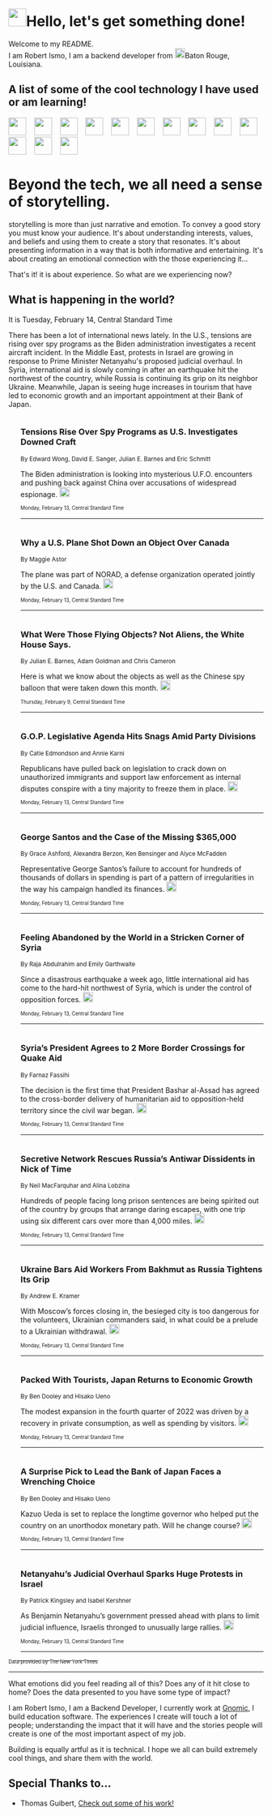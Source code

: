 <h1><img src="https://emojis.slackmojis.com/emojis/images/1643514375/3493/hot-coffee.gif?1643514375" width="35"/>Hello, let's get something done!</h1>

<p>Welcome to my README.<br/>
I am Robert Ismo, I am a backend developer from <img src="https://emojis.slackmojis.com/emojis/images/1638395689/50435/moulin_rouge.png?1638395689" width="20"/>Baton Rouge, Louisiana.</p>
<h2>A list of some of the cool technology I have used or am learning!</h2>
<p>
<img src="https://emojis.slackmojis.com/emojis/images/1643516091/21142/meow_bongotap.gif?1643516091" width="35" alt="">
<img src="https://img.shields.io/badge/Favorite%20Frontend%20Framework-SvelteKit-f83903" alt="">
<img src="https://img.shields.io/badge/Second%20Favorite-Vue-40b581" alt="">
<img src="https://img.shields.io/badge/Most%20Used%20Runtime-Nodejs-78b061" alt="">
<img src="https://emojis.slackmojis.com/emojis/images/1643517416/34482/fire.gif?1643517416" width="35" alt="">
<img src="https://img.shields.io/badge/Javascript%20But%20Better-Typescript-0078ca" alt="">
<img src="https://img.shields.io/badge/Favorite%20Language-Elixir-3e244d" alt="">
<img src="https://img.shields.io/badge/Containerize%20Everything-Docker-6ac9ef" alt="">
<img src="https://emojis.slackmojis.com/emojis/images/1643514596/5999/meow_party.gif?1643514596" width="35" alt="">
<img src="https://img.shields.io/badge/API%20Love%20Language-Graphql-de32a5" alt="">
<img src="https://img.shields.io/badge/Our%20Favorite%20Version%20Controller-Git-e94f33" alt="">
<img src="https://img.shields.io/badge/Favorite%20Database-Redis-d42d1d" alt="">
<img src="https://emojis.slackmojis.com/emojis/images/1643514559/5584/deployparrot.gif?1643514559" width="35" alt="">
<img src="https://img.shields.io/badge/Container%20Interstate-RabbitMQ-f66200" alt="">
<img src="https://img.shields.io/badge/Gotta%20Learn-Kubernetes-316adf" alt="">
<img src="https://img.shields.io/badge/Really%20Mature%20Now-WASM-654fef" alt="">
<img src="https://emojis.slackmojis.com/emojis/images/1666642497/61942/dance_vibe.gif?1666642497" width="35" alt="">
<img src="https://img.shields.io/badge/For%20My%20M1-ARM64-657d96" alt="">
<img src="https://img.shields.io/badge/Loving%20This%20So%20Much-TailwindCSS-17bcb5" alt="">
<img src="https://img.shields.io/badge/Cool%20Build%20Tool-Vite-f9cb24" alt="">
<img src="https://emojis.slackmojis.com/emojis/images/1669231376/62819/working-on-it.gif?1669231376" width="35" alt="">
<img src="https://img.shields.io/badge/Fun%20and%20Easy%20Database-MongoDB-5f8c49" alt="">
<img src="https://img.shields.io/badge/JS%20Life%20Support-NPM-c73737" alt="">
<img src="https://img.shields.io/badge/I%20Liked%20It-DynamoDB-0073b9" alt="">
<img src="https://emojis.slackmojis.com/emojis/images/1643514045/46/question.gif?1643514045" width="35" alt="">
<img src="https://img.shields.io/badge/cool-React-60d6f9" alt="">
<img src="https://img.shields.io/badge/Future%20Big%20Project-Lambda-f37e00" alt="">
<img src="https://img.shields.io/badge/NPM%20But%20Better-PNPM-f1aa07" alt="">
<img src="https://emojis.slackmojis.com/emojis/images/1643514943/9662/fbwow.gif?1643514943" width="35" alt="">
<img src="https://img.shields.io/badge/First%20Language-C-662079" alt="">
<img src="https://img.shields.io/badge/Where%20I%20Deploy%20Frontend-Vercel-000000" alt="">
<img src="https://img.shields.io/badge/Who%20Does%20not%20Want%20an%20App-Swift-f9492a" alt="">
<img src="https://emojis.slackmojis.com/emojis/images/1643514058/151/javascript.png?1643514058" width="35" alt="">
<img src="https://img.shields.io/badge/cool-Python-fbd542" alt="">
<img src="https://img.shields.io/badge/Favorite%20Something-Stripe-656cdc" alt="">
<img src="https://img.shields.io/badge/Of%20Course-HTML5-ed6327" alt="">
<img src="https://emojis.slackmojis.com/emojis/images/1660415405/60731/bomb.gif?1660415405" width="35" alt="">
<img src="https://img.shields.io/badge/hate-CSS-2964ec" alt="">
<img src="https://img.shields.io/badge/Learning-CircleCI-141215" alt="">
<img src="https://img.shields.io/badge/Learning-Rust-fbbb3b" alt="">
<img src="https://emojis.slackmojis.com/emojis/images/1660415397/60712/writing-hand.gif?1660415397" width="35" alt="">
<img src="https://img.shields.io/badge/Dev%20Browser%20of%20Choice-Firefox-cc4e26" alt="">
<img src="https://img.shields.io/badge/Recoverying%20From%20Windows-UNIX-1781e3" alt="">
<img src="https://img.shields.io/badge/LOVE-LogSeq-90c1c2" alt="">
<img src="https://emojis.slackmojis.com/emojis/images/1643514066/223/kirby.gif?1643514066" width="35" alt="">
<img src="https://img.shields.io/badge/Daily%20Driver-MacOS-e6e6e8" alt="">
<img src="https://img.shields.io/badge/Git%20Server-Github-000000" alt="">
<img src="https://img.shields.io/badge/enjoyable-EC2-f17428" alt="">
<img src="https://emojis.slackmojis.com/emojis/images/1643514239/2069/excited.gif?1643514239" width="35" alt="">
</p>
<h1>Beyond the tech, we all need a sense of storytelling.</h1>
<p>storytelling is more than just narrative and emotion. To convey a good story you must know your audience. It's about understanding interests, values, and beliefs and using them to create a story that resonates. It's about presenting information in a way that is both informative and entertaining. It's about creating an emotional connection with the those experiencing it...</p>
<p>That's it! it is about experience. So what are we experiencing now?</p>
<h2>What is happening in the world?</h2>
<p>It is Tuesday, February 14, Central Standard Time</p>
<p>
There has been a lot of international news lately. In the U.S., tensions are rising over spy programs as the Biden administration investigates a recent aircraft incident. In the Middle East, protests in Israel are growing in response to Prime Minister Netanyahu&#39;s proposed judicial overhaul. In Syria, international aid is slowly coming in after an earthquake hit the northwest of the country, while Russia is continuing its grip on its neighbor Ukraine. Meanwhile, Japan is seeing huge increases in tourism that have led to economic growth and an important appointment at their Bank of Japan.</p>
<ol>
<img src="https://img.shields.io/badge/-us-blue" alt="">
<h3>Tensions Rise Over Spy Programs as U.S. Investigates Downed Craft</h3>
<sub>By Edward Wong, David E. Sanger, Julian E. Barnes and Eric Schmitt</sub>
<p>The Biden administration is looking into mysterious U.F.O. encounters and pushing back against China over accusations of widespread espionage.  <a href="https://nyti.ms/3xmbh3I"><img src="https://developer.nytimes.com/files/poweredby_nytimes_30b.png?v=1583354208352" height="20"></a></p>
<sub><sub>Monday, February 13, Central Standard Time</sub></sub>
<hr/>
<img src="https://img.shields.io/badge/-us-blue" alt="">
<h3>Why a U.S. Plane Shot Down an Object Over Canada</h3>
<sub>By Maggie Astor</sub>
<p>The plane was part of NORAD, a defense organization operated jointly by the U.S. and Canada.  <a href="https://nyti.ms/3K0FmgU"><img src="https://developer.nytimes.com/files/poweredby_nytimes_30b.png?v=1583354208352" height="20"></a></p>
<sub><sub>Monday, February 13, Central Standard Time</sub></sub>
<hr/>
<img src="https://img.shields.io/badge/-us-blue" alt="">
<h3>What Were Those Flying Objects? Not Aliens, the White House Says.</h3>
<sub>By Julian E. Barnes, Adam Goldman and Chris Cameron</sub>
<p>Here is what we know about the objects as well as the Chinese spy balloon that were taken down this month.  <a href="https://nyti.ms/40M6xSF"><img src="https://developer.nytimes.com/files/poweredby_nytimes_30b.png?v=1583354208352" height="20"></a></p>
<sub><sub>Thursday, February 9, Central Standard Time</sub></sub>
<hr/>
<img src="https://img.shields.io/badge/-us-blue" alt="">
<h3>G.O.P. Legislative Agenda Hits Snags Amid Party Divisions</h3>
<sub>By Catie Edmondson and Annie Karni</sub>
<p>Republicans have pulled back on legislation to crack down on unauthorized immigrants and support law enforcement as internal disputes conspire with a tiny majority to freeze them in place.  <a href="https://nyti.ms/3KdbkX8"><img src="https://developer.nytimes.com/files/poweredby_nytimes_30b.png?v=1583354208352" height="20"></a></p>
<sub><sub>Monday, February 13, Central Standard Time</sub></sub>
<hr/>
<img src="https://img.shields.io/badge/-nyregion-blue" alt="">
<h3>George Santos and the Case of the Missing $365,000</h3>
<sub>By Grace Ashford, Alexandra Berzon, Ken Bensinger and Alyce McFadden</sub>
<p>Representative George Santos’s failure to account for hundreds of thousands of dollars in spending is part of a pattern of irregularities in the way his campaign handled its finances.  <a href="https://nyti.ms/3E3UfeJ"><img src="https://developer.nytimes.com/files/poweredby_nytimes_30b.png?v=1583354208352" height="20"></a></p>
<sub><sub>Monday, February 13, Central Standard Time</sub></sub>
<hr/>
<img src="https://img.shields.io/badge/-world-blue" alt="">
<h3>Feeling Abandoned by the World in a Stricken Corner of Syria</h3>
<sub>By Raja Abdulrahim and Emily Garthwaite</sub>
<p>Since a disastrous earthquake a week ago, little international aid has come to the hard-hit northwest of Syria, which is under the control of opposition forces.  <a href="https://nyti.ms/3Imfkn2"><img src="https://developer.nytimes.com/files/poweredby_nytimes_30b.png?v=1583354208352" height="20"></a></p>
<sub><sub>Monday, February 13, Central Standard Time</sub></sub>
<hr/>
<img src="https://img.shields.io/badge/-world-blue" alt="">
<h3>Syria’s President Agrees to 2 More Border Crossings for Quake Aid</h3>
<sub>By Farnaz Fassihi</sub>
<p>The decision is the first time that President Bashar al-Assad has agreed to the cross-border delivery of humanitarian aid to opposition-held territory since the civil war began.  <a href="https://nyti.ms/3Xu2mI0"><img src="https://developer.nytimes.com/files/poweredby_nytimes_30b.png?v=1583354208352" height="20"></a></p>
<sub><sub>Monday, February 13, Central Standard Time</sub></sub>
<hr/>
<img src="https://img.shields.io/badge/-world-blue" alt="">
<h3>Secretive Network Rescues Russia’s Antiwar Dissidents in Nick of Time</h3>
<sub>By Neil MacFarquhar and Alina Lobzina</sub>
<p>Hundreds of people facing long prison sentences are being spirited out of the country by groups that arrange daring escapes, with one trip using six different cars over more than 4,000 miles.  <a href="https://nyti.ms/3YOZHdm"><img src="https://developer.nytimes.com/files/poweredby_nytimes_30b.png?v=1583354208352" height="20"></a></p>
<sub><sub>Monday, February 13, Central Standard Time</sub></sub>
<hr/>
<img src="https://img.shields.io/badge/-world-blue" alt="">
<h3>Ukraine Bars Aid Workers From Bakhmut as Russia Tightens Its Grip</h3>
<sub>By Andrew E. Kramer</sub>
<p>With Moscow’s forces closing in, the besieged city is too dangerous for the volunteers, Ukrainian commanders said, in what could be a prelude to a Ukrainian withdrawal.  <a href="https://nyti.ms/3lBLaDd"><img src="https://developer.nytimes.com/files/poweredby_nytimes_30b.png?v=1583354208352" height="20"></a></p>
<sub><sub>Monday, February 13, Central Standard Time</sub></sub>
<hr/>
<img src="https://img.shields.io/badge/-business-blue" alt="">
<h3>Packed With Tourists, Japan Returns to Economic Growth</h3>
<sub>By Ben Dooley and Hisako Ueno</sub>
<p>The modest expansion in the fourth quarter of 2022 was driven by a recovery in private consumption, as well as spending by visitors.  <a href="https://nyti.ms/3XIzIU1"><img src="https://developer.nytimes.com/files/poweredby_nytimes_30b.png?v=1583354208352" height="20"></a></p>
<sub><sub>Monday, February 13, Central Standard Time</sub></sub>
<hr/>
<img src="https://img.shields.io/badge/-business-blue" alt="">
<h3>A Surprise Pick to Lead the Bank of Japan Faces a Wrenching Choice</h3>
<sub>By Ben Dooley and Hisako Ueno</sub>
<p>Kazuo Ueda is set to replace the longtime governor who helped put the country on an unorthodox monetary path. Will he change course?  <a href="https://nyti.ms/3E5bAE0"><img src="https://developer.nytimes.com/files/poweredby_nytimes_30b.png?v=1583354208352" height="20"></a></p>
<sub><sub>Monday, February 13, Central Standard Time</sub></sub>
<hr/>
<img src="https://img.shields.io/badge/-world-blue" alt="">
<h3>Netanyahu’s Judicial Overhaul Sparks Huge Protests in Israel</h3>
<sub>By Patrick Kingsley and Isabel Kershner</sub>
<p>As Benjamin Netanyahu’s government pressed ahead with plans to limit judicial influence, Israelis thronged to unusually large rallies.  <a href="https://nyti.ms/3YL00Wt"><img src="https://developer.nytimes.com/files/poweredby_nytimes_30b.png?v=1583354208352" height="20"></a></p>
<sub><sub>Monday, February 13, Central Standard Time</sub></sub>
<hr/>
</ol>
<a href="https://developer.nytimes.com"><sub><sub>Data provided by The New York Times</sub></sub></a>
<hr/>
<p>What emotions did you feel reading all of this? Does any of it hit close to home? Does the data presented to you have some type of impact?</p>
<p>I am Robert Ismo, I am a Backend Developer, I currently work at <a href="https://gnomic.education/">Gnomic</a>, I build education software. The experiences I create will touch a lot of people; understanding the impact that it will have and the stories people will create is one of the most important aspect of my job.</p>
<p>Building is equally artful as it is technical. I hope we all can build extremely cool things, and share them with the world.</p>
<h2>Special Thanks to...</h2>
<ul>
<li>Thomas Guibert, <a href="https://github.com/thmsgbrt/thmsgbrt">Check out some of his work!</a></li>
</ul>